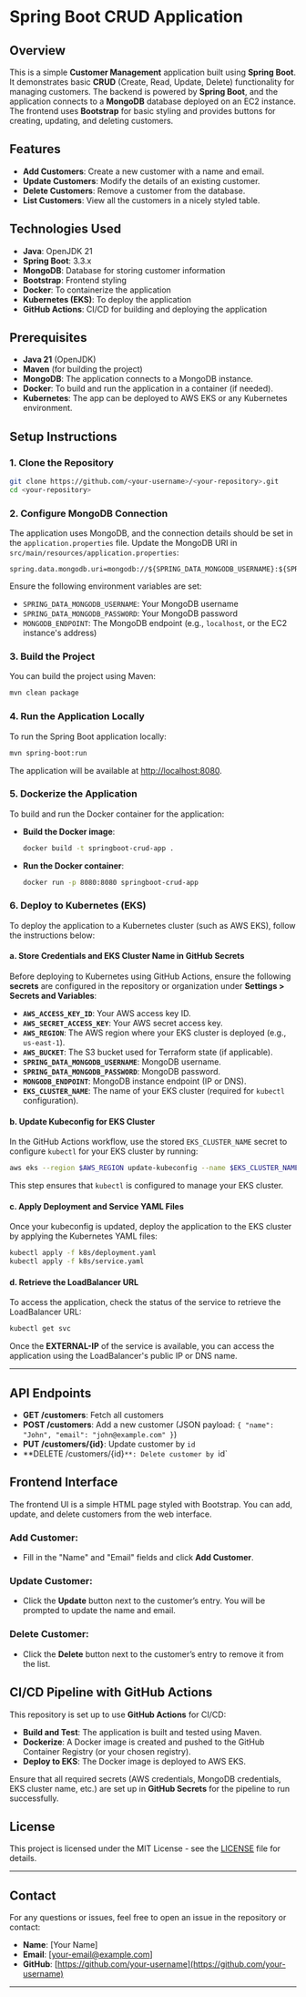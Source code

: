 
# Spring Boot CRUD Application

## Overview

This is a simple **Customer Management** application built using **Spring Boot**. It demonstrates basic **CRUD** (Create, Read, Update, Delete) functionality for managing customers. The backend is powered by **Spring Boot**, and the application connects to a **MongoDB** database deployed on an EC2 instance. The frontend uses **Bootstrap** for basic styling and provides buttons for creating, updating, and deleting customers.

## Features
- **Add Customers**: Create a new customer with a name and email.
- **Update Customers**: Modify the details of an existing customer.
- **Delete Customers**: Remove a customer from the database.
- **List Customers**: View all the customers in a nicely styled table.

## Technologies Used
- **Java**: OpenJDK 21
- **Spring Boot**: 3.3.x
- **MongoDB**: Database for storing customer information
- **Bootstrap**: Frontend styling
- **Docker**: To containerize the application
- **Kubernetes (EKS)**: To deploy the application
- **GitHub Actions**: CI/CD for building and deploying the application

## Prerequisites
- **Java 21** (OpenJDK)
- **Maven** (for building the project)
- **MongoDB**: The application connects to a MongoDB instance.
- **Docker**: To build and run the application in a container (if needed).
- **Kubernetes**: The app can be deployed to AWS EKS or any Kubernetes environment.
  
## Setup Instructions

### 1. Clone the Repository

```bash
git clone https://github.com/<your-username>/<your-repository>.git
cd <your-repository>
```

### 2. Configure MongoDB Connection

The application uses MongoDB, and the connection details should be set in the `application.properties` file. Update the MongoDB URI in `src/main/resources/application.properties`:

```properties
spring.data.mongodb.uri=mongodb://${SPRING_DATA_MONGODB_USERNAME}:${SPRING_DATA_MONGODB_PASSWORD}@${MONGODB_ENDPOINT}/customers
```

Ensure the following environment variables are set:
- `SPRING_DATA_MONGODB_USERNAME`: Your MongoDB username
- `SPRING_DATA_MONGODB_PASSWORD`: Your MongoDB password
- `MONGODB_ENDPOINT`: The MongoDB endpoint (e.g., `localhost`, or the EC2 instance's address)

### 3. Build the Project

You can build the project using Maven:

```bash
mvn clean package
```

### 4. Run the Application Locally

To run the Spring Boot application locally:

```bash
mvn spring-boot:run
```

The application will be available at [http://localhost:8080](http://localhost:8080).

### 5. Dockerize the Application

To build and run the Docker container for the application:

- **Build the Docker image**:

  ```bash
  docker build -t springboot-crud-app .
  ```

- **Run the Docker container**:

  ```bash
  docker run -p 8080:8080 springboot-crud-app
  ```

### 6. Deploy to Kubernetes (EKS)

To deploy the application to a Kubernetes cluster (such as AWS EKS), follow the instructions below:

#### a. Store Credentials and EKS Cluster Name in GitHub Secrets

Before deploying to Kubernetes using GitHub Actions, ensure the following **secrets** are configured in the repository or organization under **Settings > Secrets and Variables**:
- **`AWS_ACCESS_KEY_ID`**: Your AWS access key ID.
- **`AWS_SECRET_ACCESS_KEY`**: Your AWS secret access key.
- **`AWS_REGION`**: The AWS region where your EKS cluster is deployed (e.g., `us-east-1`).
- **`AWS_BUCKET`**: The S3 bucket used for Terraform state (if applicable).
- **`SPRING_DATA_MONGODB_USERNAME`**: MongoDB username.
- **`SPRING_DATA_MONGODB_PASSWORD`**: MongoDB password.
- **`MONGODB_ENDPOINT`**: MongoDB instance endpoint (IP or DNS).
- **`EKS_CLUSTER_NAME`**: The name of your EKS cluster (required for `kubectl` configuration).

#### b. Update Kubeconfig for EKS Cluster

In the GitHub Actions workflow, use the stored `EKS_CLUSTER_NAME` secret to configure `kubectl` for your EKS cluster by running:

```bash
aws eks --region $AWS_REGION update-kubeconfig --name $EKS_CLUSTER_NAME
```

This step ensures that `kubectl` is configured to manage your EKS cluster.

#### c. Apply Deployment and Service YAML Files

Once your kubeconfig is updated, deploy the application to the EKS cluster by applying the Kubernetes YAML files:

```bash
kubectl apply -f k8s/deployment.yaml
kubectl apply -f k8s/service.yaml
```

#### d. Retrieve the LoadBalancer URL

To access the application, check the status of the service to retrieve the LoadBalancer URL:

```bash
kubectl get svc
```

Once the **EXTERNAL-IP** of the service is available, you can access the application using the LoadBalancer's public IP or DNS name.

---

## API Endpoints

- **GET /customers**: Fetch all customers
- **POST /customers**: Add a new customer (JSON payload: `{ "name": "John", "email": "john@example.com" }`)
- **PUT /customers/{id}**: Update customer by `id`
- **DELETE /customers/{id}`**: Delete customer by `id`

## Frontend Interface

The frontend UI is a simple HTML page styled with Bootstrap. You can add, update, and delete customers from the web interface.

### Add Customer:
- Fill in the "Name" and "Email" fields and click **Add Customer**.

### Update Customer:
- Click the **Update** button next to the customer’s entry. You will be prompted to update the name and email.

### Delete Customer:
- Click the **Delete** button next to the customer’s entry to remove it from the list.

## CI/CD Pipeline with GitHub Actions

This repository is set up to use **GitHub Actions** for CI/CD:
- **Build and Test**: The application is built and tested using Maven.
- **Dockerize**: A Docker image is created and pushed to the GitHub Container Registry (or your chosen registry).
- **Deploy to EKS**: The Docker image is deployed to AWS EKS.

Ensure that all required secrets (AWS credentials, MongoDB credentials, EKS cluster name, etc.) are set up in **GitHub Secrets** for the pipeline to run successfully.

## License

This project is licensed under the MIT License - see the [LICENSE](LICENSE) file for details.

---

## Contact

For any questions or issues, feel free to open an issue in the repository or contact:

- **Name**: [Your Name]
- **Email**: [your-email@example.com]
- **GitHub**: [https://github.com/your-username](https://github.com/your-username)

---

